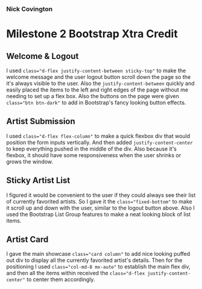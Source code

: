 ### Nick Covington

# Milestone 2 Bootstrap Xtra Credit

## Welcome & Logout
I used `class="d-flex justify-content-between sticky-top"` to make the welcome message and the user logout button scroll down the page so the it's always visible to the user. Also the `justify-content-between` quickly and easily placed the items to the left and right edges of the page without me needing to set up a flex box. Also the buttons on the page were given `class="btn btn-dark"` to add in Bootstrap's fancy looking button effects.

## Artist Submission
I used `class="d-flex flex-column"` to make a quick flexbox div that would position the form inputs vertically. And then added `justify-content-center` to keep everything pushed in the middle of the div. Also because it's flexbox, it should have some responsiveness when the user shrinks or grows the window.

## Sticky Artist List
I figured it would be convenient to the user if they could always see their list of currently favorited artists. So I gave it the `class="fixed-bottom"` to make it scroll up and down with the user, similar to the logout button above. Also I used the Bootstrap List Group features to make a neat looking block of list items.

## Artist Card
I gave the main showcase `class="card column"` to add nice looking puffed out div to display all the currently favorited artist's details. Then for the positioning I used `class="col-md-8 mx-auto"` to establish the main flex div, and then all the items within received the `class="d-flex justify-content-center"` to center them accordingly.

